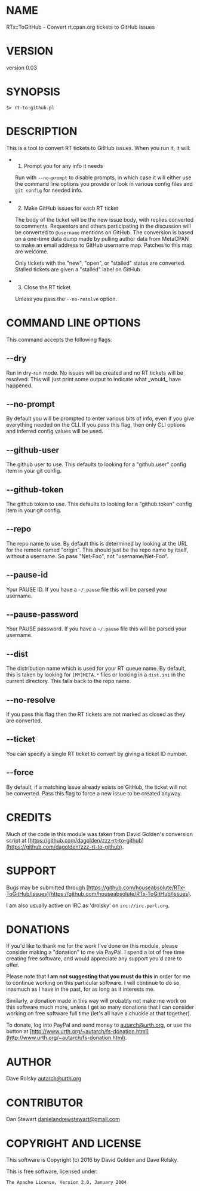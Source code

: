 # NAME

RTx::ToGitHub - Convert rt.cpan.org tickets to GitHub issues

# VERSION

version 0.03

# SYNOPSIS

    $> rt-to-github.pl

# DESCRIPTION

This is a tool to convert RT tickets to GitHub issues. When you run it, it
will:

- 1. Prompt you for any info it needs

    Run with `--no-prompt` to disable prompts, in which case it will either use
    the command line options you provide or look in various config files and `git
    config` for needed info.

- 2. Make GitHub issues for each RT ticket

    The body of the ticket will be the new issue body, with replies converted to
    comments. Requestors and others participating in the discussion will be
    converted to `@username` mentions on GitHub. The conversion is based on a
    one-time data dump made by pulling author data from MetaCPAN to make an email
    address to GitHub username map. Patches to this map are welcome.

    Only tickets with the "new", "open", or "stalled" status are
    converted. Stalled tickets are given a "stalled" label on GitHub.

- 3. Close the RT ticket

    Unless you pass the `--no-resolve` option.

# COMMAND LINE OPTIONS

This command accepts the following flags:

## --dry

Run in dry-run mode. No issues will be created and no RT tickets will be
resolved. This will just print some output to indicate what \_would\_ have
happened.

## --no-prompt

By default you will be prompted to enter various bits of info, even if you
give everything needed on the CLI. If you pass this flag, then only CLI
options and inferred config values will be used.

## --github-user

The github user to use. This defaults to looking for a "github.user" config
item in your git config.

## --github-token

The github token to use. This defaults to looking for a "github.token" config
item in your git config.

## --repo

The repo name to use. By default this is determined by looking at the URL for
the remote named "origin". This should just be the repo name by itself,
without a username. So pass "Net-Foo", not "username/Net-Foo".

## --pause-id

Your PAUSE ID. If you have a `~/.pause` file this will be parsed your username.

## --pause-password

Your PAUSE password. If you have a `~/.pause` file this will be parsed your
username.

## --dist

The distribution name which is used for your RT queue name. By default, this
is taken by looking for `[MY]META.*` files or looking in a `dist.ini` in the
current directory. This falls back to the repo name.

## --no-resolve

If you pass this flag then the RT tickets are not marked as closed as they are
converted.

## --ticket

You can specify a single RT ticket to convert by giving a ticket ID number.

## --force

By default, if a matching issue already exists on GitHub, the ticket will not
be converted. Pass this flag to force a new issue to be created anyway.

# CREDITS

Much of the code in this module was taken from David Golden's conversion
script at [https://github.com/dagolden/zzz-rt-to-github](https://github.com/dagolden/zzz-rt-to-github).

# SUPPORT

Bugs may be submitted through [https://github.com/houseabsolute/RTx-ToGitHub/issues](https://github.com/houseabsolute/RTx-ToGitHub/issues).

I am also usually active on IRC as 'drolsky' on `irc://irc.perl.org`.

# DONATIONS

If you'd like to thank me for the work I've done on this module, please
consider making a "donation" to me via PayPal. I spend a lot of free time
creating free software, and would appreciate any support you'd care to offer.

Please note that **I am not suggesting that you must do this** in order for me
to continue working on this particular software. I will continue to do so,
inasmuch as I have in the past, for as long as it interests me.

Similarly, a donation made in this way will probably not make me work on this
software much more, unless I get so many donations that I can consider working
on free software full time (let's all have a chuckle at that together).

To donate, log into PayPal and send money to autarch@urth.org, or use the
button at [http://www.urth.org/~autarch/fs-donation.html](http://www.urth.org/~autarch/fs-donation.html).

# AUTHOR

Dave Rolsky <autarch@urth.org>

# CONTRIBUTOR

Dan Stewart <danielandrewstewart@gmail.com>

# COPYRIGHT AND LICENSE

This software is Copyright (c) 2016 by David Golden and Dave Rolsky.

This is free software, licensed under:

    The Apache License, Version 2.0, January 2004
